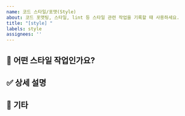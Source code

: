 ```yaml
---
name: 코드 스타일/포맷(Style)
about: 코드 포맷팅, 스타일, lint 등 스타일 관련 작업을 기록할 때 사용하세요.
title: "[style] "
labels: style
assignees: ''
---
```


## 🎨 어떤 스타일 작업인가요?
<!-- 포맷팅, lint, 스타일 등 어떤 작업인지 설명해주세요 -->

## ✅ 상세 설명
<!-- 구체적으로 어떤 부분을 어떻게 수정할지 자유롭게 작성 -->

## 📝 기타
<!-- 추가로 남기고 싶은 말 --> 